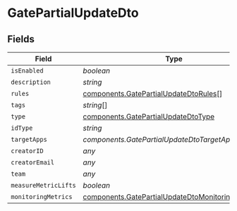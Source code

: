 # GatePartialUpdateDto


## Fields

| Field                                                                                                                  | Type                                                                                                                   | Required                                                                                                               | Description                                                                                                            |
| ---------------------------------------------------------------------------------------------------------------------- | ---------------------------------------------------------------------------------------------------------------------- | ---------------------------------------------------------------------------------------------------------------------- | ---------------------------------------------------------------------------------------------------------------------- |
| `isEnabled`                                                                                                            | *boolean*                                                                                                              | :heavy_minus_sign:                                                                                                     | N/A                                                                                                                    |
| `description`                                                                                                          | *string*                                                                                                               | :heavy_minus_sign:                                                                                                     | N/A                                                                                                                    |
| `rules`                                                                                                                | [components.GatePartialUpdateDtoRules](../../models/components/gatepartialupdatedtorules.md)[]                         | :heavy_minus_sign:                                                                                                     | N/A                                                                                                                    |
| `tags`                                                                                                                 | *string*[]                                                                                                             | :heavy_minus_sign:                                                                                                     | N/A                                                                                                                    |
| `type`                                                                                                                 | [components.GatePartialUpdateDtoType](../../models/components/gatepartialupdatedtotype.md)                             | :heavy_minus_sign:                                                                                                     | N/A                                                                                                                    |
| `idType`                                                                                                               | *string*                                                                                                               | :heavy_minus_sign:                                                                                                     | N/A                                                                                                                    |
| `targetApps`                                                                                                           | *components.GatePartialUpdateDtoTargetApps*                                                                            | :heavy_minus_sign:                                                                                                     | N/A                                                                                                                    |
| `creatorID`                                                                                                            | *any*                                                                                                                  | :heavy_minus_sign:                                                                                                     | N/A                                                                                                                    |
| `creatorEmail`                                                                                                         | *any*                                                                                                                  | :heavy_minus_sign:                                                                                                     | N/A                                                                                                                    |
| `team`                                                                                                                 | *any*                                                                                                                  | :heavy_minus_sign:                                                                                                     | N/A                                                                                                                    |
| `measureMetricLifts`                                                                                                   | *boolean*                                                                                                              | :heavy_minus_sign:                                                                                                     | N/A                                                                                                                    |
| `monitoringMetrics`                                                                                                    | [components.GatePartialUpdateDtoMonitoringMetrics](../../models/components/gatepartialupdatedtomonitoringmetrics.md)[] | :heavy_minus_sign:                                                                                                     | N/A                                                                                                                    |